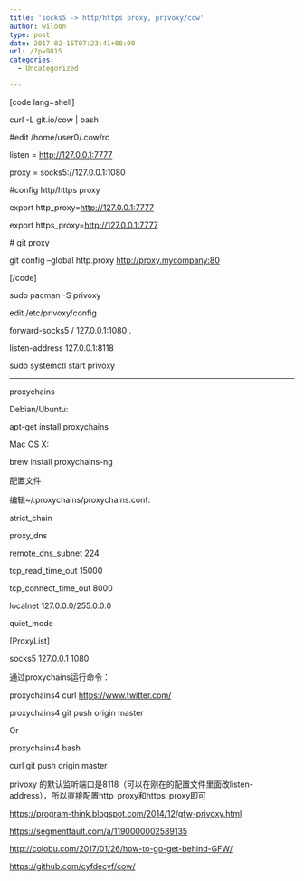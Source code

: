 ```yaml
---
title: 'socks5 -> http/https proxy, privoxy/cow'
author: wiloon
type: post
date: 2017-02-15T07:23:41+00:00
url: /?p=9815
categories:
  - Uncategorized

---
```

[code lang=shell]
  
curl -L git.io/cow | bash

#edit /home/user0/.cow/rc
  
listen = http://127.0.0.1:7777
  
proxy = socks5://127.0.0.1:1080

#config http/https proxy
  
export http_proxy=http://127.0.0.1:7777
  
export https_proxy=http://127.0.0.1:7777

\# git proxy
  
git config &#8211;global http.proxy http://proxy.mycompany:80
  
[/code]

sudo pacman -S privoxy

edit /etc/privoxy/config
  
forward-socks5 / 127.0.0.1:1080 .
  
listen-address 127.0.0.1:8118

sudo systemctl start privoxy

* * *

proxychains

Debian/Ubuntu:
  
apt-get install proxychains
  
Mac OS X:
  
brew install proxychains-ng
  
配置文件
  
编辑~/.proxychains/proxychains.conf:
  
strict_chain
  
proxy_dns
  
remote\_dns\_subnet 224
  
tcp\_read\_time_out 15000
  
tcp\_connect\_time_out 8000
  
localnet 127.0.0.0/255.0.0.0
  
quiet_mode

[ProxyList]
  
socks5 127.0.0.1 1080
  
通过proxychains运行命令：
  
proxychains4 curl https://www.twitter.com/
  
proxychains4 git push origin master
  
Or
  
proxychains4 bash
  
curl git push origin master

privoxy 的默认监听端口是8118（可以在刚在的配置文件里面改listen-address），所以直接配置http\_proxy和https\_proxy即可

https://program-think.blogspot.com/2014/12/gfw-privoxy.html
  
https://segmentfault.com/a/1190000002589135
  
http://colobu.com/2017/01/26/how-to-go-get-behind-GFW/
  
https://github.com/cyfdecyf/cow/